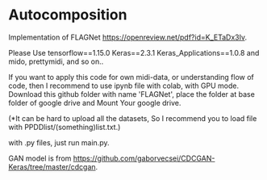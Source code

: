 # Autocomposition
 Implementation of FLAGNet https://openreview.net/pdf?id=K_ETaDx3Iv.

Please Use
tensorflow==1.15.0
Keras==2.3.1
Keras_Applications==1.0.8
and mido, prettymidi, and so on..

If you want to apply this code for own midi-data, or understanding flow of code, then I recommend to use ipynb file with colab, with GPU mode.
Download this github folder with name 'FLAGNet', place the folder at base folder of google drive and Mount Your google drive.

(*It can be hard to upload all the datasets, So I recommend you to load file with PPDDlist/(something)list.txt.)

with .py files, just run main.py. 

GAN model is from https://github.com/gaborvecsei/CDCGAN-Keras/tree/master/cdcgan.
